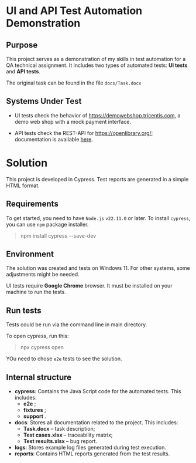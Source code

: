 # UI and API Test Automation Demonstration

## Purpose

This project serves as a demonstration of my skills in test automation for a QA technical assignment. It includes two types of automated tests: **UI tests** and **API tests**.

The original task can be found in the file `docs/Task.docx`

## Systems Under Test

- UI tests check the behavior of https://demowebshop.tricentis.com, a demo web shop with a mock payment interface.

- API tests check the REST-API for https://openlibrary.org/; documentation is available [here](https://openlibrary.org/developers/api).

# Solution

This project is developed in Cypress.
Test reports are generated in a simple HTML format.

## Requirements

To get started, you need to have `Node.js` `v22.11.0` or later. To install `cypress`, you can use `npm` package installer.

> npm install cypress --save-dev

## Environment

The solution was created and tests on Windows 11. For other systems, some adjustments might be needed.

UI tests require **Google Chrome** browser. It must be installed on your machine to run the tests.

## Run tests

Tests could be run via the command line in main directory.

To open cypress, run this:

> npx cypress open

YOu need to chose `e2e` tests to see the solution.

## Internal structure

- **cypress**: Contains the Java Script code for the automated tests. This includes:
  - **e2e** ;
  - **fixtures** ;
  - **support** .
- **docs**: Stores all documentation related to the project. This includes:
  - **Task.docx** – task description;
  - **Test cases.xlsx** – traceability matrix;
  - **Test results.xlsx** – bug report.
- **logs**: Stores example log files generated during test execution.
- **reports**: Contains HTML reports generated from the test results.
